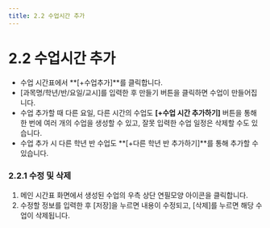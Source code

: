 ```yaml
---
title: 2.2 수업시간 추가
---
```

# 2.2 수업시간 추가

* 수업 시간표에서 **\[+수업추가]**를 클릭합니다. 
* \[과목명/학년/반/요일/교시]를 입력한 후 만들기 버튼을 클릭하면 수업이 만들어집니다. 
* 수업 추가할 때 다른 요일, 다른 시간의 수업도 **\[+수업 시간 추가하기]** 버튼을 통해 한 번에 여러 개의 수업을 생성할 수 있고, 잘못 입력한 수업 일정은 삭제할 수도 있습니다.
* 수업 추가 시 다른 학년 반 수업도 **\[+다른 학년 반 추가하기]**를 통해 추가할 수 있습니다.

### 2.2.1 수정 및 삭제

1. 메인 시간표 화면에서 생성된 수업의 우측 상단 연필모양 아이콘을 클릭합니다.
2. 수정할 정보를 입력한 후 \[저장]을 누르면 내용이 수정되고, \[삭제]를 누르면 해당 수업이 삭제됩니다.
